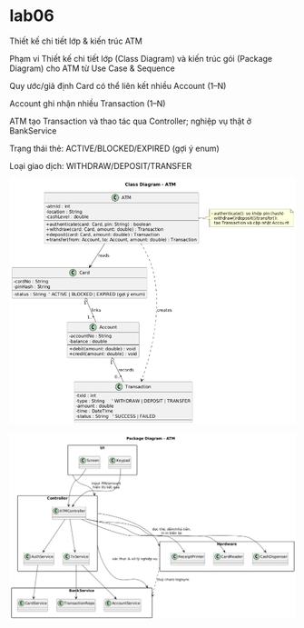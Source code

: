 # lab06
Thiết kế chi tiết lớp &amp; kiến trúc ATM

Phạm vi
Thiết kế chi tiết lớp (Class Diagram) và kiến trúc gói (Package Diagram) cho ATM từ Use Case & Sequence

Quy ước/giả định
 Card có thể liên kết nhiều Account (1–N)

 
 Account ghi nhận nhiều Transaction (1–N)

 

 
 ATM tạo Transaction và thao tác qua Controller; nghiệp vụ thật ở BankService

 
 Trạng thái thẻ: ACTIVE/BLOCKED/EXPIRED (gợi ý enum)

 
 Loại giao dịch: WITHDRAW/DEPOSIT/TRANSFER

 
![class](https://github.com/n23dcpt013-wq/lab06/blob/main/atm%20class.png)

![package](https://github.com/n23dcpt013-wq/lab06/blob/main/package.png)
